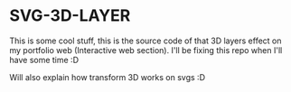 # SVG-3D-LAYER

This is some cool stuff, this is the source code of that 3D layers effect on my portfolio web (Interactive web section). I'll be fixing this repo when I'll have some time :D
 
 Will also explain how transform 3D works on svgs :D
